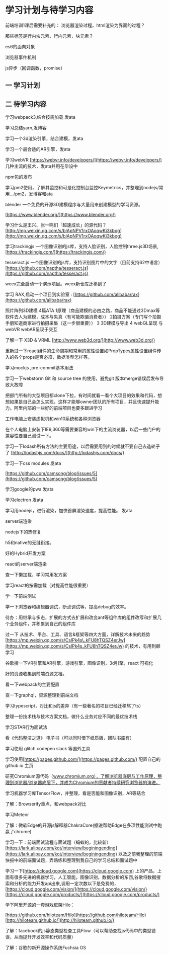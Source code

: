 # 学习计划与待学习内容

前端培训1课后需要补充的：
浏览器渲染过程，html渲染为界面的过程？

那些标签是行内块元素，行内元素，块元素？

es6的面向对象

浏览器事件机制

js异步（回调函数，promise）



## 一 学习计划


## 二 待学习内容

学习webpack3,结合按需加载 发ata

学习总结yarn,发博客

学习一个3d渲染引擎，结合建模，发ata

学习一个最合适的AR引擎，发ata

学习webVR   [https://webvr.info/developers/](https://webvr.info/developers/)  几种主流的技术，发ata并用在毕设中



npm包的发布


学习pm2使用，了解其监控和可是化控制台监控Keymetrics，并整理到nodejs/常用.../pm2，发博客和ata

blender 一个免费的开源3D建模程序与大量用来创建模型的学习资源。

[https://www.blender.org/](https://www.blender.org/)

学习什么是王兴、张一鸣们「超速成长」的源代码？  [http://mp.weixin.qq.com/s/blApNPV1rxOAoqwKi3kbog](http://mp.weixin.qq.com/s/blApNPV1rxOAoqwKi3kbog)

学习trackingjs 一个图像识别的js库，支持人脸识别，人脸控制three.js3D场景,  [https://trackingjs.com/](https://trackingjs.com/)

tesseract.js 一个图像识别的js库，支持识别图片中的文字（目前支持62中语言） [https://github.com/naptha/tesseract.js](https://github.com/naptha/tesseract.js)

weex完全启动一个演示项目。weex新仓库迁移到了

学习 RAX,启动一个项目到实验室 : [https://github.com/alibaba/rax](https://github.com/alibaba/rax)

照片阵列3D建模  4篇ATA   1原理（商品建模的必由之路，商品不能通过3Dmax等软件去人为建模，成本与失真（有可能欺骗消费者））     2拍摄方案（专门写个拍摄手册知道商家进行拍摄采集（这一步很重要））  3 3D建模与导出   4 webGL呈现 与 webVR webAR呈现于交互

了解一下 X3D & VRML  [http://www.web3d.org/](http://www.web3d.org/)

重新过一下react组件的生命周期和常用的属性设置如PropTypes属性设置组件传入的各个props是否必须，数据类型怎样等。

学习mockjs ,pre-commit基本用法

学习一下webstorm Git   和 source tree 的使用，避免git 版本merge错误后发布导致大故障

把部门所有的大型项目都clone下拉，有时间就看一看个大项目的效果和代码，想想如果是自己会怎么实现，这样才能够owner团队的所有项目，并且快速提升能力。阿里内部的一些好的前端项目也要多跟进学习

工作电脑上安装虚拟机和win10系统和各种浏览器

在个人电脑上安装下IE9,360等需要兼容的win下的主流浏览器，以后一些门户的兼容性要自己测试一下。

学习一下lodash所有方法的主要用途，以后需要用到的时候就不要自己去造轮子了   [http://lodashjs.com/docs/](http://lodashjs.com/docs/)

学习一下css modules  发ata

[https://github.com/camsong/blog/issues/5](https://github.com/camsong/blog/issues/5)

学习google的pwa  发ata

学习electron 发ata

学习用nodejs，进行渲染，加快首屏渲染速度，提高性能。 发ata

server端渲染

nodejs下的热修复

h5和native的无缝衔接。

好的Hybrid开发方案

react的server端渲染

查一下懒加载，学习常用发方案

学习react的按需加载（对提高性能很重要）

学一下前端测试

学一下浏览器和编辑器调试，断点调试等，提高debug的效率。

待办：用继承与多态，扩展的方式去扩展和改变ant等组件库的组件改写和扩展几个业务组件，并积累到自己的组件库

过一下 从技术、平台、工具、语言&框架等四大方面，详解技术未来的趋势 [https://mp.weixin.qq.com/s/CsIPk4s\_kFU8hTQSZ4erJw](https://mp.weixin.qq.com/s/CsIPk4s_kFU8hTQSZ4erJw) 的技术，有用到额学习

谷歌搜一下VR引擎和AR引擎，游戏引擎，图像识别，3d引擎，react 可视化

好的资源收集到前端资源文档。

看一下webpack的主要配置

查一下graphql，资源整理到前端文档

学习typescript，对比和js的差异（有一些著名的项目已经迁移熬了ts）

整理一份技术栈与技术方案文档，做什么业务对应不同的最优技术栈

学习STAR行为面试法

看《代码整洁之道》 电子书（可以同时借下纸质版，团队书库有）

学习使用 glitch  codepen  slack  等国外工具

学习使用[https://pages.github.com/](https://pages.github.com/)    配置自己的github io 主页

研究Chromium源代码（www.chromium.org），了解浏览器底层与工作原理，整理到浏览器/浏览器底层下，并成为Chromium的贡献者持续研究浏览器的演进。

学习机器学习库TensorFlow，并整理，看是否能和图像识别，AR等结合

了解：Browserify重点，和webpack对比

学习Meteor

了解：微软Edge的开源js解释器ChakraCore\(据说帮助Edge在多项性能测试中跑赢了chrome\)

学习一下：前端面试流程与面试题（蚂蚁的，比较新）[https://lark.alipay.com/kot/interview/beginingending](https://lark.alipay.com/kot/interview/beginingending)   以及之前我整理的前端快报中的前端面试题，弄熟练和整理到我自己的学习总结和面试题中

学习一下[https://cloud.google.com](https://cloud.google.com) 上的产品，上面有很多先进的机器学习，人工智能，图像识别，数据分析的东西,谷歌将数据搜索和分析的能力开发api出来,调用一定次数以下是免费的，[https://cloud.google.com/vision/](https://cloud.google.com/vision/)    [https://cloud.google.com/products/](https://cloud.google.com/products/)

学下阿里开源的一套游戏框架Hilo：

[https://github.com/hiloteam/Hilo](https://github.com/hiloteam/Hilo)     [http://hiloteam.github.io/](http://hiloteam.github.io/)

了解：facebook的js静态类型检查工具Flow（可以帮助查找js代码中的类型错误，从而提升开发效率和代码质量）

了解：谷歌的新开源操作系统Fuchsia OS

